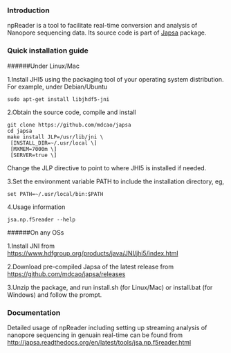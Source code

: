 ### Introduction

npReader is a tool to facilitate real-time conversion and analysis of Nanopore sequencing 
data. Its source code is part of [Japsa](https://github.com/mdcao/japsa) package.

### Quick installation guide

######Under Linux/Mac

1.Install JHI5 using the packaging tool of your operating system distribution. For example, under Debian/Ubuntu
 
    sudo apt-get install libjhdf5-jni

2.Obtain the source code, compile and install

    git clone https://github.com/mdcao/japsa
    cd japsa
    make install JLP=/usr/lib/jni \
     [INSTALL_DIR=~/.usr/local \] 
     [MXMEM=7000m \] 
     [SERVER=true \] 

Change the JLP directive to point to where JHI5 is installed if needed.

3.Set the environment variable PATH to include the installation directory, eg,

    set PATH=~/.usr/local/bin:$PATH

4.Usage information

    jsa.np.f5reader --help
  
######On any OSs

1.Install JNI from https://www.hdfgroup.org/products/java/JNI/jhi5/index.html 

2.Download pre-compiled Japsa of the latest release from https://github.com/mdcao/japsa/releases

3.Unzip the  package, and run install.sh (for Linux/Mac) or install.bat (for Windows) and follow the prompt.


### Documentation

Detailed usage of npReader including setting up streaming analysis of nanopore sequencing in
genuain  real-time can be found from http://japsa.readthedocs.org/en/latest/tools/jsa.np.f5reader.html
